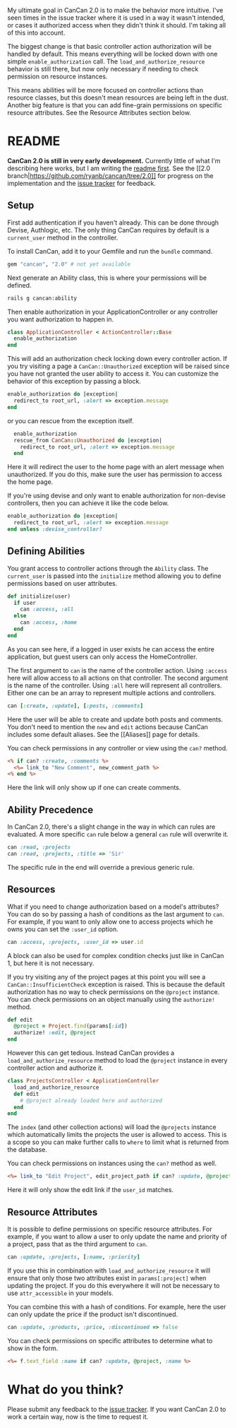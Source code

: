 My ultimate goal in CanCan 2.0 is to make the behavior more intuitive. I've seen times in the issue tracker where it is used in a way it wasn't intended, or cases it authorized access when they didn't think it should. I'm taking all of this into account.

The biggest change is that basic controller action authorization will be handled by default. This means everything will be locked down with one simple `enable_authorization` call. The `load_and_authorize_resource` behavior is still there, but now only necessary if needing to check permission on resource instances.

This means abilities will be more focused on controller actions than resource classes, but this doesn't mean resources are being left in the dust. Another big feature is that you can add fine-grain permissions on specific resource attributes. See the Resource Attributes section below.


# README

**CanCan 2.0 is still in very early development.** Currently little of what I'm describing here works, but I am writing the [readme first](http://tom.preston-werner.com/2010/08/23/readme-driven-development.html). See the [[2.0 branch|https://github.com/ryanb/cancan/tree/2.0]] for progress on the implementation and the [issue tracker](https://github.com/ryanb/cancan/issues) for feedback.

## Setup

First add authentication if you haven't already. This can be done through Devise, Authlogic, etc. The only thing CanCan requires by default is a `current_user` method in the controller.

To install CanCan, add it to your Gemfile and run the `bundle` command.

```ruby
gem "cancan", "2.0" # not yet available
```

Next generate an Ability class, this is where your permissions will be defined.

```bash
rails g cancan:ability
```

Then enable authorization in your ApplicationController or any controller you want authorization to happen in.

```ruby
class ApplicationController < ActionController::Base
  enable_authorization
end
```

This will add an authorization check locking down every controller action. If you try visiting a page a `CanCan::Unauthorized` exception will be raised since you have not granted the user ability to access it. You can customize the behavior of this exception by passing a block.

```ruby
enable_authorization do |exception|
  redirect_to root_url, :alert => exception.message
end
```

or you can rescue from the exception itself.

```ruby
  enable_authorization
  rescue_from CanCan::Unauthorized do |exception|
    redirect_to root_url, :alert => exception.message
  end
```

Here it will redirect the user to the home page with an alert message when unauthorized. If you do this, make sure the user has permission to access the home page.

If you're using devise and only want to enable authorization for non-devise controllers, then you can achieve it like the code below.

```ruby
enable_authorization do |exception|
  redirect_to root_url, :alert => exception.message
end unless :devise_controller?
```

## Defining Abilities

You grant access to controller actions through the `Ability` class. The `current_user` is passed into the `initialize` method allowing you to define permissions based on user attributes.

```ruby
def initialize(user)
  if user
    can :access, :all
  else
    can :access, :home
  end
end
```

As you can see here, if a logged in user exists he can access the entire application, but guest users can only access the HomeController.

The first argument to `can` is the name of the controller action. Using `:access` here will allow access to all actions on that controller. The second argument is the name of the controller. Using `:all` here will represent all controllers. Either one can be an array to represent multiple actions and controllers.

```ruby
can [:create, :update], [:posts, :comments]
```

Here the user will be able to create and update both posts and comments. You don't need to mention the `new` and `edit` actions because CanCan includes some default aliases. See the [[Aliases]] page for details.

You can check permissions in any controller or view using the `can?` method.

```rhtml
<% if can? :create, :comments %>
  <%= link_to "New Comment", new_comment_path %>
<% end %>
```

Here the link will only show up if one can create comments.

## Ability Precedence

In CanCan 2.0, there's a slight change in the way in which can rules are evaluated. A more specific `can` rule below a general `can` rule will overwrite it. 

```ruby
can :read, :projects
can :read, :projects, :title => 'Sir'
```

The specific rule in the end will override a previous generic rule.

## Resources

What if you need to change authorization based on a model's attributes? You can do so by passing a hash of conditions as the last argument to `can`. For example, if you want to only allow one to access projects which he owns you can set the `:user_id` option.

```ruby
can :access, :projects, :user_id => user.id
```

A block can also be used for complex condition checks just like in CanCan 1, but here it is not necessary.

If you try visiting any of the project pages at this point you will see a `CanCan::InsufficientCheck` exception is raised. This is because the default authorization has no way to check permissions on the `@project` instance. You can check permissions on an object manually using the `authorize!` method.

```ruby
def edit
  @project = Project.find(params[:id])
  authorize! :edit, @project
end
```

However this can get tedious. Instead CanCan provides a `load_and_authorize_resource` method to load the `@project` instance in every controller action and authorize it.

```ruby
class ProjectsController < ApplicationController
  load_and_authorize_resource
  def edit
    # @project already loaded here and authorized
  end
end
```

The `index` (and other collection actions) will load the `@projects` instance which automatically limits the projects the user is allowed to access. This is a scope so you can make further calls to `where` to limit what is returned from the database.

You can check permissions on instances using the `can?` method as well.

```rhtml
<%= link_to "Edit Project", edit_project_path if can? :update, @project %>
```

Here it will only show the edit link if the `user_id` matches.


## Resource Attributes

It is possible to define permissions on specific resource attributes. For example, if you want to allow a user to only update the name and priority of a project, pass that as the third argument to `can`.

```ruby
can :update, :projects, [:name, :priority]
```

If you use this in combination with `load_and_authorize_resource` it will ensure that only those two attributes exist in `params[:project]` when updating the project. If you do this everywhere it will not be necessary to use `attr_accessible` in your models.

You can combine this with a hash of conditions. For example, here the user can only update the price if the product isn't discontinued.

```ruby
can :update, :products, :price, :discontinued => false
```

You can check permissions on specific attributes to determine what to show in the form.

```rhtml
<%= f.text_field :name if can? :update, @project, :name %>
```


# What do you think?

Please submit any feedback to the [issue tracker](https://github.com/ryanb/cancan/issues). If you want CanCan 2.0 to work a certain way, now is the time to request it.